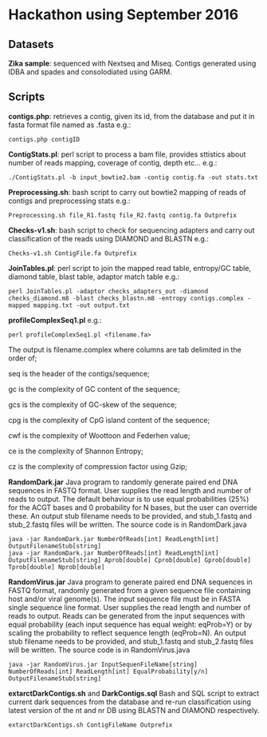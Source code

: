 # Hackathon using September 2016

## Datasets
**Zika sample**: sequenced with Nextseq and Miseq. Contigs generated using IDBA and spades and 
consolodiated using GARM. 




## Scripts
**contigs.php**: retrieves a contig, given its id, from the database and put it in fasta format file named as <contigID>.fasta
e.g.:
```
contigs.php contigID
```

**ContigStats.pl**: perl script to process a bam file, provides sttistics about number 
of reads mapping, coverage of contig, depth etc...
e.g.: 
```
./ContigStats.pl -b input_bowtie2.bam -contig contig.fa -out stats.txt
```

**Preprocessing.sh**: bash script to carry out bowtie2 mapping of reads of contigs and 
preprocessing stats
e.g.:
```
Preprocessing.sh file_R1.fastq file_R2.fastq contig.fa Outprefix
```
**Checks-v1.sh**: bash script to check for sequencing adapters and carry out classification of the reads using DIAMOND and BLASTN 
e.g.:
```
Checks-v1.sh ContigFile.fa Outprefix
```

**JoinTables.pl**: perl script to join the mapped read table, entropy/GC table, 
diamond table, blast table, adaptor match table
e.g.:
```
perl JoinTables.pl -adaptor checks_adapters_out -diamond checks_diamond.m8 -blast checks_blastn.m8 -entropy contigs.complex -mapped mapping.txt -out output.txt
```

**profileComplexSeq1.pl**
e.g.:
```
perl profileComplexSeq1.pl <filename.fa>
```
The output is filename.complex where columns are tab delimited in the order of;

 
seq is the header of the contigs/sequence;

gc is the complexity of GC content of the sequence;

gcs is the complexity of GC-skew of the sequence;

cpg is the complexity of CpG island content of the sequence;

cwf is the complexity of Woottoon and Federhen value;

ce is the complexity of Shannon Entropy;

cz is the complexity of compression factor using Gzip;

**RandomDark.jar** Java program to randomly generate paired end DNA sequences in FASTQ format. User supplies the read length and number of reads to output. The default behaviour is to use equal probabilities (25%) for the ACGT bases and 0 probability for N bases, but the user can override these. An output stub filename needs to be provided, and stub_1.fastq and stub_2.fastq files will be written. The source code is in RandomDark.java
```
java -jar RandomDark.jar NumberOfReads[int] ReadLength[int] OutputFilenameStub[string]
java -jar RandomDark.jar NumberOfReads[int] ReadLength[int] OutputFilenameStub[string] Aprob[double] Cprob[double] Gprob[double] Tprob[double] Nprob[double]
```

**RandomVirus.jar** Java program to generate paired end DNA sequences in FASTQ format, randomly generated from a given sequence file containing host and/or viral genome(s). The input sequence file must be in FASTA single sequence line format. User supplies the read length and number of reads to output. Reads can be generated from the input sequences with equal probability (each input sequence has equal weight: eqProb=Y) or by scaling the probability to reflect sequence length (eqProb=N). An output stub filename needs to be provided, and stub_1.fastq and stub_2.fastq files will be written. The source code is in RandomVirus.java
```
java -jar RandomVirus.jar InputSequenFileName[string] NumberOfReads[int] ReadLength[int] EqualProbability[y/n] OutputFilenameStub[string]

```
**extarctDarkContigs.sh** and **DarkContigs.sql** Bash and SQL script to extract current dark sequences from the database and re-run classification using latest version of the nt and nr DB using BLASTN and DIAMOND respectively.
```
extarctDarkContigs.sh ContigFileName Outprefix
```
